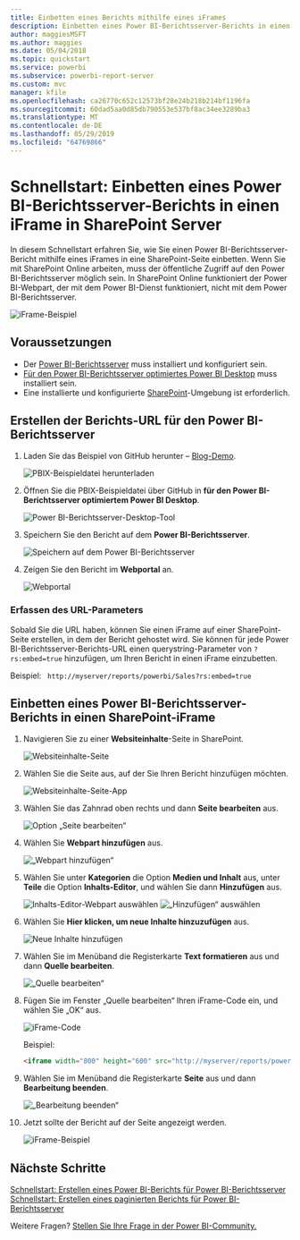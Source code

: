 ```yaml
---
title: Einbetten eines Berichts mithilfe eines iFrames
description: Einbetten eines Power BI-Berichtsserver-Berichts in einen iFrame in SharePoint Server
author: maggiesMSFT
ms.author: maggies
ms.date: 05/04/2018
ms.topic: quickstart
ms.service: powerbi
ms.subservice: powerbi-report-server
ms.custom: mvc
manager: kfile
ms.openlocfilehash: ca26770c652c12573bf28e24b218b214bf1196fa
ms.sourcegitcommit: 60dad5aa0d85db790553e537bf8ac34ee3289ba3
ms.translationtype: MT
ms.contentlocale: de-DE
ms.lasthandoff: 05/29/2019
ms.locfileid: "64769866"
---
```

# <a name="quickstart-embed-a-power-bi-report-server-report-using-an-iframe-in-sharepoint-server"></a>Schnellstart: Einbetten eines Power BI-Berichtsserver-Berichts in einen iFrame in SharePoint Server

In diesem Schnellstart erfahren Sie, wie Sie einen Power BI-Berichtsserver-Bericht mithilfe eines iFrames in eine SharePoint-Seite einbetten. Wenn Sie mit SharePoint Online arbeiten, muss der öffentliche Zugriff auf den Power BI-Berichtsserver möglich sein. In SharePoint Online funktioniert der Power BI-Webpart, der mit dem Power BI-Dienst funktioniert, nicht mit dem Power BI-Berichtsserver. 

![iFrame-Beispiel](media/quickstart-embed/quickstart_embed_01.png)
## <a name="prerequisites"></a>Voraussetzungen
* Der [Power BI-Berichtsserver](https://powerbi.microsoft.com/report-server/) muss installiert und konfiguriert sein.
* [Für den Power BI-Berichtsserver optimiertes Power BI Desktop](install-powerbi-desktop.md) muss installiert sein.
* Eine installierte und konfigurierte [SharePoint](https://docs.microsoft.com/sharepoint/install/install)-Umgebung ist erforderlich.

## <a name="creating-the-power-bi-report-server-report-url"></a>Erstellen der Berichts-URL für den Power BI-Berichtsserver

1. Laden Sie das Beispiel von GitHub herunter – [Blog-Demo](https://github.com/Microsoft/powerbi-desktop-samples).

    ![PBIX-Beispieldatei herunterladen](media/quickstart-embed/quickstart_embed_14.png)

2. Öffnen Sie die PBIX-Beispieldatei über GitHub in **für den Power BI-Berichtsserver optimiertem Power BI Desktop**.

    ![Power BI-Berichtsserver-Desktop-Tool](media/quickstart-embed/quickstart_embed_02.png)

3. Speichern Sie den Bericht auf dem **Power BI-Berichtsserver**. 

    ![Speichern auf dem Power BI-Berichtsserver](media/quickstart-embed/quickstart_embed_03.png)

4. Zeigen Sie den Bericht im **Webportal** an.

    ![Webportal](media/quickstart-embed/quickstart_embed_04.png)

### <a name="capturing-the-url-parameter"></a>Erfassen des URL-Parameters

Sobald Sie die URL haben, können Sie einen iFrame auf einer SharePoint-Seite erstellen, in dem der Bericht gehostet wird. Sie können für jede Power BI-Berichtsserver-Berichts-URL einen querystring-Parameter von `?rs:embed=true` hinzufügen, um Ihren Bericht in einen iFrame einzubetten. 

   Beispiel:
    ``` 
    http://myserver/reports/powerbi/Sales?rs:embed=true
    ```
## <a name="embedding-a-power-bi-report-server-report-in-a-sharepoint-iframe"></a>Einbetten eines Power BI-Berichtsserver-Berichts in einen SharePoint-iFrame

1. Navigieren Sie zu einer **Websiteinhalte**-Seite in SharePoint.

    ![Websiteinhalte-Seite](media/quickstart-embed/quickstart_embed_05.png)

2. Wählen Sie die Seite aus, auf der Sie Ihren Bericht hinzufügen möchten.

    ![Websiteinhalte-Seite-App](media/quickstart-embed/quickstart_embed_06.png)

3. Wählen Sie das Zahnrad oben rechts und dann **Seite bearbeiten** aus.

    ![Option „Seite bearbeiten“](media/quickstart-embed/quickstart_embed_07.png)

4. Wählen Sie **Webpart hinzufügen** aus.

    ![„Webpart hinzufügen“](media/quickstart-embed/quickstart_embed_08.png)

5. Wählen Sie unter **Kategorien** die Option **Medien und Inhalt** aus, unter **Teile** die Option **Inhalts-Editor**, und wählen Sie dann **Hinzufügen** aus.

    ![Inhalts-Editor-Webpart auswählen](media/quickstart-embed/quickstart_embed_09.png) ![„Hinzufügen“ auswählen](media/quickstart-embed/quickstart_embed_091.png)

6. Wählen Sie **Hier klicken, um neue Inhalte hinzuzufügen** aus.

    ![Neue Inhalte hinzufügen](media/quickstart-embed/quickstart_embed_10.png)

7. Wählen Sie im Menüband die Registerkarte **Text formatieren** aus und dann **Quelle bearbeiten**.

     ![„Quelle bearbeiten“](media/quickstart-embed/quickstart_embed_11.png)

8. Fügen Sie im Fenster „Quelle bearbeiten“ Ihren iFrame-Code ein, und wählen Sie „OK“ aus.

    ![iFrame-Code](media/quickstart-embed/quickstart_embed_12.png)

     Beispiel:
     ```html
     <iframe width="800" height="600" src="http://myserver/reports/powerbi/Sales?rs:embed=true" frameborder="0" allowFullScreen="true"></iframe>
     ```

9. Wählen Sie im Menüband die Registerkarte **Seite** aus und dann **Bearbeitung beenden**.

    ![„Bearbeitung beenden“](media/quickstart-embed/quickstart_embed_13.png)

10. Jetzt sollte der Bericht auf der Seite angezeigt werden.

    ![iFrame-Beispiel](media/quickstart-embed/quickstart_embed_01.png)

## <a name="next-steps"></a>Nächste Schritte

[Schnellstart: Erstellen eines Power BI-Berichts für Power BI-Berichtsserver](quickstart-create-powerbi-report.md)  
[Schnellstart: Erstellen eines paginierten Berichts für Power BI-Berichtsserver](quickstart-create-paginated-report.md)  

Weitere Fragen? [Stellen Sie Ihre Frage in der Power BI-Community.](https://community.powerbi.com/) 